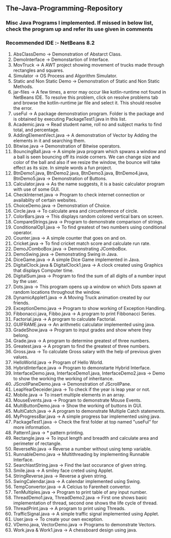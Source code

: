 ## The-Java-Programming-Repository
### Misc Java Programs I implemented. If missed in below list, check the program up and refer its use given in comments <br>
### Recommended IDE :- NetBeans 8.2
1) AbsClassDemo -> Demonstration of Abstarct Class.
2) DemoInterface -> Demonstartion of Interface.
3) MovTruck -> A AWT project showing movement of trucks made through rectangles and squares.
4) Simulator -> OS Process and Algorithm Simulator.
5) Static and Non Static Demo -> Demonstration of Static and Non Static Methods.
6) jar-files -> A few times, a error may occur like kotlin-runtime not found in NetBeans IDE. To resolve this problem, click on resolve problems tab and browse the kotlin-runtime jar file and select it. This should resolve the error.
7) useFul -> A package demonstration program. Folder is the package and is obtained by executing PackageTest1.java in this list.
8) Academic.java -> Read student name, roll no and subject marks to find total, and percentage.
9) AddingElementVect.java -> A demonstration of Vector by Adding the elements in it and searching them.
10) Bitwise.java -> Demonstration of Bitwise operators.
11) BouncingBall.java -> A simple java program which spwans a window and a ball is seen bouncing off its inside corners. We can change size and color of the ball and also if we resize the window, the bounce will take effect as its size. In simple words a fun project.
12) BtnDemo1.java, BtnDemo2.java, BtnDemo3.java, BtnDemo4.java, BtnDemo5.java -> Demonstration of Buttons.
13) Calculator.java -> As the name suggests, it is a basic calculator program with use of some GUI.
14) CheckInternet.java -> Program to check internet connection or availablity of certain websites.
15) ChoiceDemo.java -> Demonstration of Choice.
16) Circle.java -> To calculate area and circumference of circle.
17) ColorBars.java -> This displays random colored vertical bars on screen.
18) CompareStrings.java -> Program to demonstrate comparison of strings.
19) ConditionalOp1.java -> To find greatest of two numbers using conditional operator.
20) Counter.java -> A simple counter that goes on and on.
21) Cricket.java -> To find cricket match score and calculate run rate.
22) DemoJComboBox.java -> Demonstrating JComboBox.
23) DemoSwing.java -> Demonstrating Swing in Java.
24) DiceGame.java -> A simple Dice Game implemented in Java.
25) DigitalClock.java & DigitalClock1.java -> A clock created using Graphics that displays Computer time.
26) DigitalSum.java -> Program to find the sum of all digits of a number input by the user.
27) Dots.java -> This program opens up a window on which Dots spawn at random locations throughout the window.
28) DynamicApplet1.java -> A Moving Truck animation created by our friends.
29) ExceptionDemo.java -> Program to show working of Exception Handling.
30) Fibbonacci.java, Fibbo.java -> A program to print Fibbonacci Series.
31) Factorial.java -> A program to calculate Factorial.
32) GUIFRAME.java -> An arithmetic calculator implemented using java.
33) GradeShow.java -> Program to input grades and show where they belong.
34) Grade.java -> A program to determine greatest of three numbers.
35) Greatest.java -> A program to find the greatest of three numbers.
36) Gross.java -> To calculate Gross salary with the help of previous given values.
37) HelloWorld.java -> Program of Hello World.
38) HybridInterface.java -> Program to demonstarte Hybrid Interface.
39) InterfaceDemo.java, InterfaceDemo1.java, InterfaceDemo2.java -> Demo to show the working the working of inheritance.
40) JScrollPaneDemo.java -> Demonstration of JScrollPane.
41) LeapYearDeceider.java -> To check if the year is leap year or not.
42) Mobile.java -> To insert multiple elements in an array.
43) MouseEvents.java -> Program to demonstrate Mouse Events.
44) MultiButtonDemo.java -> Show the working of buttons in GUI.
45) MultiCatch.java -> A program to demonstrate Multiple Catch statements.
46) MyProgressBar.java -> A simple progress bar implemented using java.
47) PackageTest1.java -> Check the first folder at top named "useFul" for more information.
48) Pattern1.java -> * pattern printing.
49) Rectangle.java -> To input length and breadth and calculate area and perimeter of rectangle.
50) ReverseNo.java -> Reverse a number without using temp variable.
51) RunnableDemo.java -> Multithreading by implementing Runnable Interface.
52) SearchlastString.java -> Find the last occurance of given string.
53) Smile.java -> A smiley face creted using Applet.
54) StringReverse.java -> Reverse a given string.
55) SwingCalendar.java -> A calendar implemented using Swing.
56) TempConvertor.java -> A Celcius to Farenheit convertor.
57) TenMultiples.java -> Program to print table of any input number.
58) ThreadDemo1.java, ThreadDemo2.java -> First one shows basic implementation of thread, second one shows the life cycle of thread.
59) ThreadPrint.java -> A program to print using Threads.
60) TrafficSignal.java -> A simple traffic signal implemented using Applet.
61) User.java -> To create your own exception.
62) VDemo.java, VectorDemo.java -> Programs to demonstrate Vectors.
63) Work.java & Work1.java -> A chessboard design using java.
